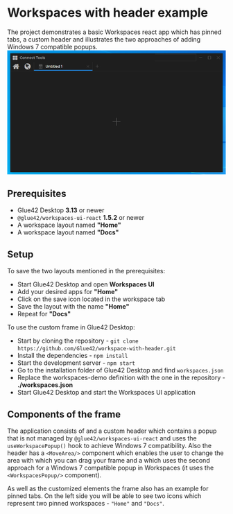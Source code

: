 # Workspaces with header example
The project demonstrates a basic Workspaces react app which has pinned tabs, a custom header and illustrates the two approaches of adding Windows 7 compatible popups.
![alt text](./img/WorkspacesWithCustomHeader.png "Workspaces with custom header")
## Prerequisites
- Glue42 Desktop **3.13** or newer
- `@glue42/workspaces-ui-react` **1.5.2** or newer
- A workspace layout named **"Home"**
- A workspace layout named **"Docs"**

## Setup
To save the two layouts mentioned in the prerequisites:
- Start Glue42 Desktop and open **Workspaces UI**
- Add your desired apps for **"Home"**
- Click on the save icon located in the workspace tab
- Save the layout with the name **"Home"**
- Repeat for **"Docs"**

To use the custom frame in Glue42 Desktop:
- Start by cloning the repository - `git clone https://github.com/Glue42/workspace-with-header.git`
- Install the dependencies - `npm install`
- Start the development server - `npm start`
- Go to the installation folder of Glue42 Desktop and find `workspaces.json`
- Replace the workspaces-demo definition with the one in the repository - **./workspaces.json**
- Start Glue42 Desktop and start the Workspaces UI application

## Components of the frame
The application consists of <Workspaces/> and a custom header which contains a popup that is not managed by `@glue42/workspaces-ui-react` and uses the `useWorkspacePopup()` hook to achieve Windows 7 compatibility. Also the header has a `<MoveArea/>` component which enables the user to change the area with which you can drag your frame and a <SearchBar/> which uses the second approach for a Windows 7 compatible popup in Workspaces (it uses  the `<WorkspacesPopup/>` component).

As well as the customized elements the frame also has an example for pinned tabs. On the left side you will be able to see two icons which represent two pinned workspaces - `"Home"` and `"Docs"`.
